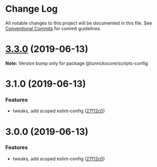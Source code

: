 # Change Log

All notable changes to this project will be documented in this file.
See [Conventional Commits](https://conventionalcommits.org) for commit guidelines.

# [3.3.0](https://github.com/tunnckoCoreHQ/opensource/compare/v3.2.0...v3.3.0) (2019-06-13)

**Note:** Version bump only for package @tunnckocore/scripts-config





# 3.1.0 (2019-06-13)


### Features

* tweaks, add scoped eslint-config ([27f12c0](https://github.com/tunnckoCoreHQ/opensource/commit/27f12c0))





# 3.0.0 (2019-06-13)


### Features

* tweaks, add scoped eslint-config ([27f12c0](https://github.com/tunnckoCoreHQ/opensource/commit/27f12c0))
